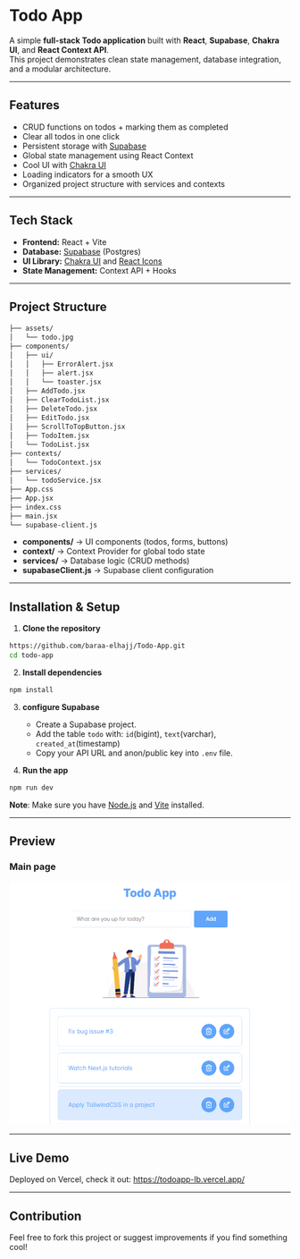 # Todo App

A simple **full-stack Todo application** built with **React**, **Supabase**, **Chakra UI**, and **React Context API**.  
This project demonstrates clean state management, database integration, and a modular architecture.

---

## Features

- CRUD functions on todos + marking them as completed
- Clear all todos in one click
- Persistent storage with [Supabase](https://supabase.com)
- Global state management using React Context
- Cool UI with [Chakra UI](https://chakra-ui.com)
- Loading indicators for a smooth UX
- Organized project structure with services and contexts

---

## Tech Stack

- **Frontend:** React + Vite
- **Database:** [Supabase](https://supabase.com/) (Postgres)
- **UI Library:** [Chakra UI](https://chakra-ui.com/) and [React Icons](https://react-icons.github.io/react-icons/)
- **State Management:** Context API + Hooks

---

## Project Structure

```
├── assets/
│   └── todo.jpg
├── components/
│   ├── ui/
│   │   ├── ErrorAlert.jsx
│   │   ├── alert.jsx
│   │   └── toaster.jsx
│   ├── AddTodo.jsx
│   ├── ClearTodoList.jsx
│   ├── DeleteTodo.jsx
│   ├── EditTodo.jsx
│   ├── ScrollToTopButton.jsx
│   ├── TodoItem.jsx
│   └── TodoList.jsx
├── contexts/
│   └── TodoContext.jsx
├── services/
│   └── todoService.jsx
├── App.css
├── App.jsx
├── index.css
├── main.jsx
└── supabase-client.js
```

- **components/** → UI components (todos, forms, buttons)
- **context/** → Context Provider for global todo state
- **services/** → Database logic (CRUD methods)
- **supabaseClient.js** → Supabase client configuration

---

## Installation & Setup

1. **Clone the repository**

```bash
https://github.com/baraa-elhajj/Todo-App.git
cd todo-app
```

2. **Install dependencies**

```bash
npm install
```

3. **configure Supabase**

   - Create a Supabase project.
   - Add the table `todo` with: `id`(bigint), `text`(varchar), `created_at`(timestamp)
   - Copy your API URL and anon/public key into `.env` file.

4. **Run the app**

```bash
npm run dev
```

**Note**: Make sure you have [Node.js](https://nodejs.org/) and [Vite](https://vitejs.dev/) installed.

---

## Preview

### Main page

![app screenshot](./public/screenshots/app-screenshot.png)

---

## Live Demo

Deployed on Vercel, check it out: https://todoapp-lb.vercel.app/

---

## Contribution

Feel free to fork this project or suggest improvements if you find something cool!
